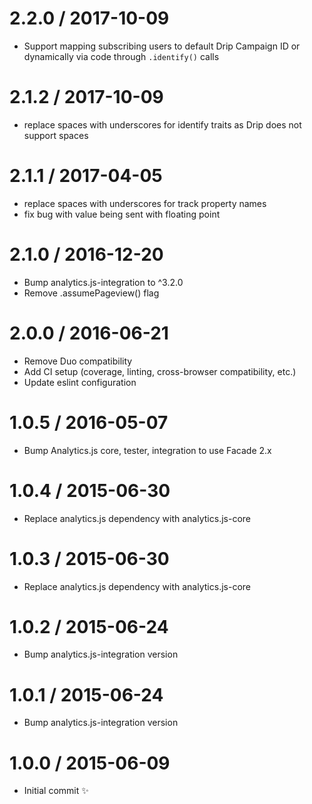 
2.2.0 / 2017-10-09
==================

  * Support mapping subscribing users to default Drip Campaign ID or dynamically via code through `.identify()` calls 

2.1.2 / 2017-10-09
==================

  * replace spaces with underscores for identify traits as Drip does not support spaces

2.1.1 / 2017-04-05
==================

  * replace spaces with underscores for track property names
  * fix bug with value being sent with floating point

2.1.0 / 2016-12-20
==================

  * Bump analytics.js-integration to ^3.2.0
  * Remove .assumePageview() flag

2.0.0 / 2016-06-21
==================

  * Remove Duo compatibility
  * Add CI setup (coverage, linting, cross-browser compatibility, etc.)
  * Update eslint configuration

1.0.5 / 2016-05-07
==================

  * Bump Analytics.js core, tester, integration to use Facade 2.x

1.0.4 / 2015-06-30
==================

  * Replace analytics.js dependency with analytics.js-core

1.0.3 / 2015-06-30
==================

  * Replace analytics.js dependency with analytics.js-core

1.0.2 / 2015-06-24
==================

  * Bump analytics.js-integration version

1.0.1 / 2015-06-24
==================

  * Bump analytics.js-integration version

1.0.0 / 2015-06-09
==================

  * Initial commit :sparkles:
